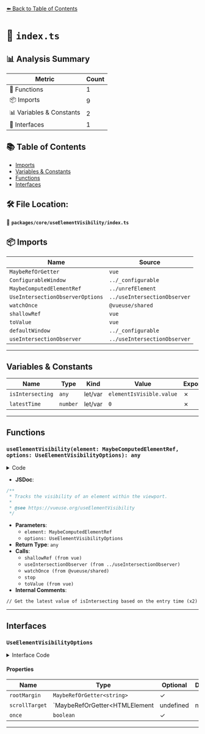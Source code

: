 [⬅️ Back to Table of Contents](../../../index.md)

# 📄 `index.ts`

## 📊 Analysis Summary

| Metric | Count |
|--------|-------|
| 🔧 Functions | 1 |
| 📦 Imports | 9 |
| 📊 Variables & Constants | 2 |
| 📐 Interfaces | 1 |

## 📚 Table of Contents

- [Imports](#imports)
- [Variables & Constants](#variables-constants)
- [Functions](#functions)
- [Interfaces](#interfaces)

## 🛠️ File Location:
📂 **`packages/core/useElementVisibility/index.ts`**

## 📦 Imports

| Name | Source |
|------|--------|
| `MaybeRefOrGetter` | `vue` |
| `ConfigurableWindow` | `../_configurable` |
| `MaybeComputedElementRef` | `../unrefElement` |
| `UseIntersectionObserverOptions` | `../useIntersectionObserver` |
| `watchOnce` | `@vueuse/shared` |
| `shallowRef` | `vue` |
| `toValue` | `vue` |
| `defaultWindow` | `../_configurable` |
| `useIntersectionObserver` | `../useIntersectionObserver` |


---

## Variables & Constants

| Name | Type | Kind | Value | Exported |
|------|------|------|-------|----------|
| `isIntersecting` | `any` | let/var | `elementIsVisible.value` | ✗ |
| `latestTime` | `number` | let/var | `0` | ✗ |


---

## Functions

### `useElementVisibility(element: MaybeComputedElementRef, options: UseElementVisibilityOptions): any`

<details><summary>Code</summary>

```ts
export function useElementVisibility(
  element: MaybeComputedElementRef,
  options: UseElementVisibilityOptions = {},
) {
  const {
    window = defaultWindow,
    scrollTarget,
    threshold = 0,
    rootMargin,
    once = false,
  } = options
  const elementIsVisible = shallowRef(false)

  const { stop } = useIntersectionObserver(
    element,
    (intersectionObserverEntries) => {
      let isIntersecting = elementIsVisible.value

      // Get the latest value of isIntersecting based on the entry time
      let latestTime = 0
      for (const entry of intersectionObserverEntries) {
        if (entry.time >= latestTime) {
          latestTime = entry.time
          isIntersecting = entry.isIntersecting
        }
      }
      elementIsVisible.value = isIntersecting

      if (once) {
        watchOnce(elementIsVisible, () => {
          stop()
        })
      }
    },
    {
      root: scrollTarget,
      window,
      threshold,
      rootMargin: toValue(rootMargin),
    },
  )

  return elementIsVisible
}
```
</details>

- **JSDoc**:
```ts
/**
 * Tracks the visibility of an element within the viewport.
 *
 * @see https://vueuse.org/useElementVisibility
 */
```

- **Parameters**:
  - `element: MaybeComputedElementRef`
  - `options: UseElementVisibilityOptions`
- **Return Type**: `any`
- **Calls**:
  - `shallowRef (from vue)`
  - `useIntersectionObserver (from ../useIntersectionObserver)`
  - `watchOnce (from @vueuse/shared)`
  - `stop`
  - `toValue (from vue)`
- **Internal Comments**:
```
// Get the latest value of isIntersecting based on the entry time (x2)
```


---

## Interfaces

### `UseElementVisibilityOptions`

<details><summary>Interface Code</summary>

```ts
export interface UseElementVisibilityOptions extends ConfigurableWindow, Pick<UseIntersectionObserverOptions, 'threshold'> {
  /**
   * @see https://developer.mozilla.org/en-US/docs/Web/API/IntersectionObserver/rootMargin
   */
  rootMargin?: MaybeRefOrGetter<string>
  /**
   * The element that is used as the viewport for checking visibility of the target.
   */
  scrollTarget?: MaybeRefOrGetter<HTMLElement | undefined | null>
  /**
   * Stop tracking when element visibility changes for the first time
   *
   * @default false
   */
  once?: boolean
}
```
</details>

#### Properties

| Name | Type | Optional | Description |
|------|------|----------|-------------|
| `rootMargin` | `MaybeRefOrGetter<string>` | ✓ |  |
| `scrollTarget` | `MaybeRefOrGetter<HTMLElement | undefined | null>` | ✓ |  |
| `once` | `boolean` | ✓ |  |


---